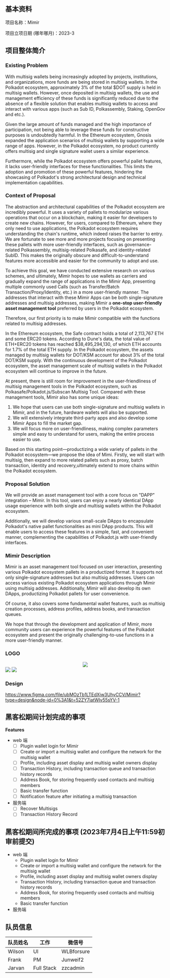 ## 基本资料

项目名称：Mimir

项目立项日期 (哪年哪月)：2023-3

## 项目整体简介

### **Existing Problem**

With multisig wallets being increasingly adopted by projects, institutions, and organizations, more funds are being stored in multisig wallets. In the Polkadot ecosystem, approximately 3% of the total $DOT supply is held in multisig wallets. However, once deposited in multisig wallets, the use and management efficiency of these funds is significantly reduced due to the absence of a flexible solution that enables multisig wallets to access and interact with various apps (such as Sub ID, Polkassembly, Staking, OpenGov and etc.).

Given the large amount of funds managed and the high importance of participation, not being able to leverage these funds for constructive purposes is undoubtedly harmful. In the Ethereum ecosystem, Gnosis expanded the application scenarios of multisig wallets by supporting a wide range of apps. However, in the Polkadot ecosystem, no product currently offers multisig and single signature wallet users a similar experience.

Furthermore, while the Polkadot ecosystem offers powerful pallet features, it lacks user-friendly interfaces for these functionalities. This limits the adoption and promotion of these powerful features, hindering the showcasing of Polkadot's strong architectural design and technical implementation capabilities.

### **Context of Proposal**

The abstraction and architectural capabilities of the Polkadot ecosystem are incredibly powerful. It uses a variety of pallets to modularize various operations that occur on a blockchain, making it easier for developers to create new chains. However, for users, compared to Ethereum, where they only need to use applications, the Polkadot ecosystem requires understanding the chain's runtime, which indeed raises the barrier to entry. We are fortunate to see more and more projects focusing on presenting these pallets with more user-friendly interfaces, such as governance-related Polkassembly, multisig-related Polkasafe, and identity-related SubID. This makes the originally obscure and difficult-to-understand features more accessible and easier for the community to adopt and use.

To achieve this goal, we have conducted extensive research on various schemes, and ultimately, Mimir hopes to use wallets as carriers and gradually expand the range of applications in the Mimir App, presenting multiple commonly used Calls (such as Transfer/Batch Transaction/Proxy/Identity, etc.) in a more user-friendly manner. The addresses that interact with these Mimir Apps can be both single-signature addresses and multisig addresses, making Mimir a **one-stop user-friendly asset management tool** preferred by users in the Polkadot ecosystem.

Therefore, our first priority is to make Mimir compatible with the functions related to multisig addresses.

In the Ethereum ecosystem, the Safe contract holds a total of 2,113,767 ETH and some ERC20 tokens. According to Dune's data, the total value of ETH+ERC20 tokens has reached $38,495,294,130, of which ETH accounts for 1.7% of the total ETH supply. In the Polkadot ecosystem, the assets managed by multisig wallets for DOT/KSM account for about 3% of the total DOT/KSM supply. With the continuous development of the Polkadot ecosystem, the asset management scale of multisig wallets in the Polkadot ecosystem will continue to improve in the future.

At present, there is still room for improvement in the user-friendliness of multisig management tools in the Polkadot ecosystem, such as Polkasafe/Polkadot.js/Subscan Multisig Tool. Compared with these management tools, Mimir also has some unique ideas:

1. We hope that users can use both single-signature and multisig wallets in Mimir, and in the future, hardware wallets will also be supported.
2. We will extensively integrate third-party apps and also develop some Mimir Apps to fill the market gap.
3. We will focus more on user-friendliness, making complex parameters simple and easy to understand for users, making the entire process easier to use.

Based on this starting point—productizing a wide variety of pallets in the Polkadot ecosystem—we propose the idea of Mimi. Firstly, we will start with multisig, then expand to more related pallets such as proxy, batch transaction, identity and recovery,ultimately extend to more chains within the Polkadot ecosystem.

### **Proposal Solution**

We will provide an asset management tool with a core focus on "DAPP" integration – Mimir. In this tool, users can enjoy a nearly identical DApp usage experience with both single and multisig wallets within the Polkadot ecosystem.

Additionally, we will develop various small-scale DApps to encapsulate Polkadot's native pallet functionalities as mini DApp products. This will enable users to access these features in a simple, fast, and convenient manner, complementing the capabilities of Polkadot.js with user-friendly interfaces.

### **Mimir Description**

Mimir is an asset management tool focused on user interaction, presenting various Polkadot ecosystem pallets in a productized format. It supports not only single-signature addresses but also multisig addresses. Users can access various existing Polkadot ecosystem applications through Mimir using multisig addresses. Additionally, Mimir will also develop its own DApps, productizing Polkadot pallets for user convenience.

Of course, it also covers some fundamental wallet features, such as multisig creation processes, address profiles, address books, and transaction queues.

We hope that through the development and application of Mimir, more community users can experience the powerful features of the Polkadot ecosystem and present the originally challenging-to-use functions in a more user-friendly manner.

### **LOGO**

<div style="text-align: center">
  <img src="./assets/M.svg"/>
</div>

<img src="./assets/mimir-w.svg"/>

<img src="./assets/mimir.svg"/>

### **Design**

https://www.figma.com/file/ubMOzTb1LTEdXjw3UhyCCV/Mimir?type=design&node-id=0%3A1&t=52ZY7iatWIv55sYV-1

## 黑客松期间计划完成的事项

**Features**

- web 端
    - [ ]  Plugin wallet login for Mimir
    - [ ]  Create or import a multisig wallet and configure the network for the multisig wallet
    - [ ]  Profile, including asset display and multisig wallet owners display
    - [ ]  Transaction History, including transaction queue and transaction history records
    - [ ]  Address Book, for storing frequently used contacts and multisig members
    - [ ]  Basic transfer function
    - [ ]  Notification feature after initiating a multisig transaction
- 服务端
    - [ ]  Recover Multisigs
    - [ ]  Transaction History Record

## 黑客松期间所完成的事项 (2023年7月4日上午11:59初审前提交)


- web 端
    - Plugin wallet login for Mimir
    - Create or import a multisig wallet and configure the network for the multisig wallet
    - Profile, including asset display and multisig wallet owners display
    - Transaction History, including transaction queue and transaction history records
    - Address Book, for storing frequently used contacts and multisig members
    - Basic transfer function
- 服务端

## 队员信息

| 队员姓名 | 工作 | 微信号 |
| --- | --- | --- |
| Wilson | UI | WLBforsure |
| Frank | PM | Junweif2 |
| Jarvan | Full Stack | zzcadmin |